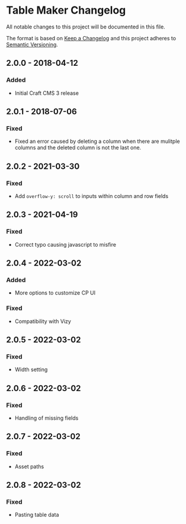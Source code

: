 # Table Maker Changelog

All notable changes to this project will be documented in this file.

The format is based on [Keep a Changelog](http://keepachangelog.com/) and this project adheres to [Semantic Versioning](http://semver.org/).

## 2.0.0 - 2018-04-12
### Added
- Initial Craft CMS 3 release

## 2.0.1 - 2018-07-06
### Fixed
- Fixed an error caused by deleting a column when there are mulitple columns and the deleted column is not the last one.

## 2.0.2 - 2021-03-30
### Fixed
- Add `overflow-y: scroll` to inputs within column and row fields

## 2.0.3 - 2021-04-19
### Fixed
- Correct typo causing javascript to misfire 

## 2.0.4 - 2022-03-02
### Added
- More options to customize CP UI
### Fixed
- Compatibility with Vizy

## 2.0.5 - 2022-03-02
### Fixed
- Width setting

## 2.0.6 - 2022-03-02
### Fixed
- Handling of missing fields

## 2.0.7 - 2022-03-02
### Fixed
- Asset paths

## 2.0.8 - 2022-03-02
### Fixed
- Pasting table data